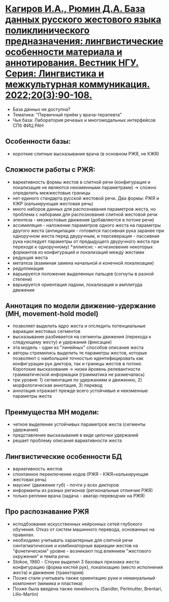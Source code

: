# [Кагиров И.А., Рюмин Д.А. База данных русского жестового языка поликлинического предназначения: лингвистические особенности материала и аннотирования. Вестник НГУ. Серия: Лингвистика и межкультурная коммуникация. 2022;20(3):90-108.](https://doi.org/10.25205/1818-7935-2022-20-3-90-108)

* База данных не доступна?
* Тематика: "Первичный приём у врача-терапевта"
* Чья база: Лаборатория речеаых и многомодальных интерфейсов СПб ФИЦ РАН

## Особенности базы:
* короткие слитные высказывания врача (в основном РЖЯ, не КЖЯ)

## Сложности работы с РЖЯ:
* вариативность формы жестов в слитной речи (конфигурация и локализация не являются неизменными параметрами) -> сложно определить межжестовые границы
* нет единого стандарта русской жестовой речи. Два формы: РЖЯ и КЖР (калькирующая жестовая речь)
* много наборов данных для распознавания параметров жеста, но проблема с наборами для распознования слитной жестовой речи
* эпентеза - мезжестовые движения (добавляются в потоке речи)
* ассимиляция - наложение параметров одного жеста на параметры другого жеста (антиципация - готовится пассивная рука заранее при одноручном жеста перед двуручным, и персеверация - пассивная рука наследует параметры от предыдущего двуручного жеста при переходе к одноручному)
*эллипсис - исчезновение некоторых формантов из конфигураций и локализаций между жестами
* редукция жеста
* метатеза (взаимная замена начальной и конечной локализации)
* редупликация
* варьируется положение выделенных пальцев (согнуты в разной степени)
* варьируется ориентация ладони, локализация и амплитуда движения

## Аннотация по модели движение-удержание (MH, movement-hold model)
* позволяет выделить ядро жеста и отследить потенциальные вариации жестовых сегментов
* высказывание разбивается на сегменты движения (перехода к следующему жесту) и удержания (фиксации)
* эта модель - один из "линейных" способов описания жеста
* авторы стремились выделить те параметры жестов, которые позволяют с наибольшей точностью идентифицировать как конфигурации рук диктора, так и границы жестов в потоке. Коротокие высказования -> низки йровень релевантности грамматической информации (грамматика не размечалась)
* три уровня: 1) сегментация по удержаниям и движению, 2) морфологическая аннотация, 3) перевод
* аннотация отражает прежде всего устойчивые и неизменные параметры жеста

## Преимущества MH модели:
* четкое выделение устойчивых параметров жеста (сегменты удержания)
* представление высказывания в виде цепочки удержаний
* решает проблему описания вариативности жеста

## Лингвистические особенности БД
* вариативность жестов
* спонтанное переключение кодов (РЖЯ - КЖЯ=калькирующая жестовая речь)
* маусинг (движение губ) - почти у всех дикторов
* информанты из разных регионов (региональные отлиячия РЖЯ)
* только реплики врача (задача - аватар-переводчик на РЖЯ)


## Про распознавание РЖЯ
* исподбзование искусственных нейронных сетей глубокого обучения. Отказ от систем машинного перевода, основанных на правилах.
* необходимо учитывать характерные для слитной речи синтагматические и комбинаторные вариации жестов на "фонетическом" уровне - возникают под влиянием "жестового окружения" и темпа речи.
* Stokoe, 1960 - Стоуки выделил 3 базовых признака жеста: конфигурацию (форма кистей рук), локализацию (место исполнения жеста) и движение (траектория)
* Позже стали учитывать также ориентацию руки и немануальный компонент (мимика и пластика)
* Позже была введена также линейность (Sandler, Perlmutter, Brentari, Lillo-Martin)